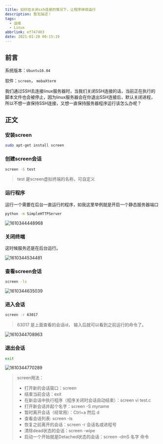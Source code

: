 ```yaml
---
title: 如何在关闭ssh连接的情况下，让程序继续运行
description: 暂无描述！
tags:
  - 运维
  - Linux
abbrlink: ef747403
date: 2021-01-20 00:15:19
---
```




## 前言

系统版本：`Ubuntu16.04`

软件：`screen`， `mobaXterm`

我们通过SSH去连接linux服务器时，当我们关闭SSH连接的话，当前正在执行的脚本文件也会被停止，因为linux服务器会在你退出SSH连接后，默认关闭进程，所以不想一直保持SSH连接，又想一直保持服务器程序运行该怎么办呢？



## 正文

### 安装screen

```bash
sudo apt-get install screen 
```

### 创建screen会话

```bash
screen -S test
```

> test 是screen虚拟终端的名称，可自定义

### 运行程序

运行一个需要在后台一直运行的程序，如我这里举例就是开启一个静态服务器端口

```bash
python -m SimpleHTTPServer
```

![1610344448968](assets/如何在关闭ssh连接的情况下，让程序继续运行/1610344448968.png)

### 关闭终端

这时候服务还是在后台运行。

![1610344534481](assets/如何在关闭ssh连接的情况下，让程序继续运行/1610344534481.png)

### 查看screen会话

```bash
screen -ls
```

![1610344635039](assets/如何在关闭ssh连接的情况下，让程序继续运行/1610344635039.png)

### 进入会话

```bash
screen -r 63017
```

> 63017 是上面查看的会话id， 输入后就可以看到之前运行的命令了。

![1610344708963](assets/如何在关闭ssh连接的情况下，让程序继续运行/1610344708963.png)

### 退出会话

```bash
exit
```

![1610344770289](assets/如何在关闭ssh连接的情况下，让程序继续运行/1610344770289.png)





> screen用法：
>
> - 打开新的会话窗口：screen
> - 结束当前会话：exit
> - 在新会话中执行程序（程序关闭时会话自动结束）：screen vi test.c
> - 打开新会话并起个名字：screen -S myname
> - 暂时离开会话（经常用）：Ctrl+a 然后 d
> - 查看会话列表: screen -ls
> - 恢复之前离开的会话：screen -r 会话名或进程号
> - 清除dead状态的会话：screen -wipe
> - 启动一个开始就是Detached状态的会话：screen -dmS 名字 命令

